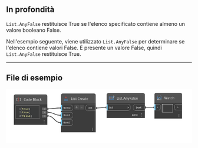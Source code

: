 ## In profondità
`List.AnyFalse` restituisce True se l'elenco specificato contiene almeno un valore booleano False.

Nell'esempio seguente, viene utilizzato `List.AnyFalse` per determinare se l'elenco contiene valori False. È presente un valore False, quindi `List.AnyFalse` restituisce True.
___
## File di esempio

![List.AnyFalse](./DSCore.List.AnyFalse_img.jpg)
